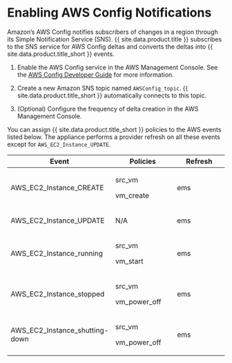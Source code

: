 # Enabling AWS Config Notifications

Amazon’s AWS Config notifies subscribers of changes in a region through
its Simple Notification Service (SNS). {{ site.data.product.title }} subscribes to the
SNS service for AWS Config deltas and converts the deltas into
{{ site.data.product.title_short }} events.

1.  Enable the AWS Config service in the AWS Management Console. See the
    [AWS Config Developer
    Guide](http://aws.amazon.com/documentation/config/) for more
    information.

2.  Create a new Amazon SNS topic named `AWSConfig_topic`.
    {{ site.data.product.title_short }} automatically connects to this topic.

3.  (Optional) Configure the frequency of delta creation in the AWS
    Management Console.

You can assign {{ site.data.product.title_short }} policies to the AWS events listed
below. The appliance performs a provider refresh on all these events
except for `AWS_EC2_Instance_UPDATE`.

<table>
<colgroup>
<col style="width: 33%" />
<col style="width: 33%" />
<col style="width: 33%" />
</colgroup>
<thead>
<tr class="header">
<th>Event</th>
<th>Policies</th>
<th>Refresh</th>
</tr>
</thead>
<tbody>
<tr class="odd">
<td><p>AWS_EC2_Instance_CREATE</p></td>
<td><p>src_vm</p>
<p>vm_create</p></td>
<td><p>ems</p></td>
</tr>
<tr class="even">
<td><p>AWS_EC2_Instance_UPDATE</p></td>
<td><p>N/A</p></td>
<td><p>ems</p></td>
</tr>
<tr class="odd">
<td><p>AWS_EC2_Instance_running</p></td>
<td><p>src_vm</p>
<p>vm_start</p></td>
<td><p>ems</p></td>
</tr>
<tr class="even">
<td><p>AWS_EC2_Instance_stopped</p></td>
<td><p>src_vm</p>
<p>vm_power_off</p></td>
<td><p>ems</p></td>
</tr>
<tr class="odd">
<td><p>AWS_EC2_Instance_shutting-down</p></td>
<td><p>src_vm</p>
<p>vm_power_off</p></td>
<td><p>ems</p></td>
</tr>
</tbody>
</table>
